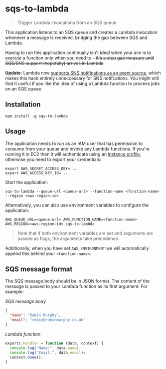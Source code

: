 # sqs-to-lambda

> Trigger Lambda invocations from an SQS queue

This application listens to an SQS queue and creates a Lambda invocation whenever a message is received, bridging the gap between SQS and Lambda.

Having to run this application continually isn't ideal when your aim is to execute a function only when you need to – ~~it's a stop gap measure until SQS/SNS support (hopefully) arrives in Lambda~~.

**Update:** Lambda now [supports SNS notifications as an event source](http://docs.aws.amazon.com/sns/latest/dg/sns-lambda.html), which makes this hack entirely unneccessary for SNS notifcations. You might still find it useful if you like the idea of using a Lambda function to process jobs on an SQS queue.

## Installation

```
npm install -g sqs-to-lambda
```

## Usage

The application needs to run as an IAM user that has permission to consume from your queue and invoke any Lambda functions. If you're running it in EC2 then it will authenticate using an [instance profile](http://docs.aws.amazon.com/IAM/latest/UserGuide/instance-profiles.html), otherwise you need to export your credentials:

```
export AWS_SECRET_ACCESS_KEY=...
export AWS_ACCESS_KEY_ID=...
```

Start the application:

```
sqs-to-lambda --queue-url <queue-url> --function-name <function-name> --region <aws-region-id>
```

Alternatively, you can also use environment variables to configure the application:

```
AWS_QUEUE_URL=<queue-url> AWS_FUNCTION_NAME=<function-name> AWS_REGION=<aws-region-id> sqs-to-lambda
```

> Note that if both environment variables are set and arguments are passed as flags, the arguments take precedence.

Additionally, when you have set `AWS_ENVIRONMENT` we will automatically append this behind your `<function-name>`.

## SQS message format

The SQS message body should be in JSON format. The content of the message is passed to your Lambda function as its first argument. For example:

_SQS message body_

```json
{
  "name": "Robin Murphy",
  "email": "robin@robinmurphy.co.uk"
}
```

_Lambda function_

```js
exports.handler = function (data, context) {
  console.log("Name:", data.name);
  console.log("Email:", data.email);
  context.done();
}
```
